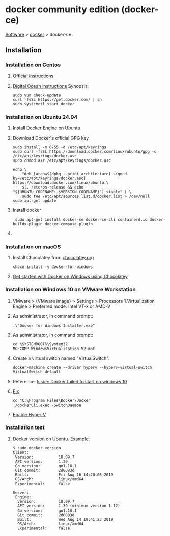 # docker community edition (docker-ce)

[Software](README.md#D) > [docker](docker.md) > docker-ce

## Installation

### Installation on Centos

1. [Official instructions](https://docs.docker.com/install/linux/docker-ce/centos/)
1. [Digital Ocean instructions](https://www.digitalocean.com/community/tutorials/how-to-install-and-use-docker-on-centos-7)
   Synopsis:

    ```centos
    sudo yum check-update
    curl -fsSL https://get.docker.com/ | sh
    sudo systemctl start docker
    ```

### Installation on Ubuntu 24.04

1. [Install Docker Engine on Ubuntu](https://docs.docker.com/engine/install/ubuntu/)

1. Download Docker's official GPG key

    ```console
    sudo install -m 0755 -d /etc/apt/keyrings
    sudo curl -fsSL https://download.docker.com/linux/ubuntu/gpg -o /etc/apt/keyrings/docker.asc
    sudo chmod a+r /etc/apt/keyrings/docker.asc
    ```

    ```console
    echo \
        "deb [arch=$(dpkg --print-architecture) signed-by=/etc/apt/keyrings/docker.asc] https://download.docker.com/linux/ubuntu \
        $(. /etc/os-release && echo "${UBUNTU_CODENAME:-$VERSION_CODENAME}") stable" | \
        sudo tee /etc/apt/sources.list.d/docker.list > /dev/null
    sudo apt-get update
    ```

1. Install docker

    ```console
     sudo apt-get install docker-ce docker-ce-cli containerd.io docker-buildx-plugin docker-compose-plugin
    ```

1.

### Installation on macOS

1. Install Chocolatey from [chocolatey.org](https://chocolatey.org/)

    ```console
    choco install -y docker-for-windows
    ```

1. [Get started with Docker on Windows using Chocolatey](https://stefanscherer.github.io/get-started-with-docker-on-windows-using-chocolatey/)

### Installation on Windows 10 on VMware Workstation

1. VMware > {VMware image} > Settings > Processors
    1.Virtualization Engine > Preferred mode: Intel VT-x or AMD-V

1. As administrator, in command prompt:

    ```console
    .\"Docker for Windows Installer.exe"
    ```

1. As administrator, in command prompt:

    ```console
    cd %SYSTEMROOT%\System32
    MOFCOMP WindowsVirtualization.V2.mof
    ```

1. Create a virtual switch named "VirtualSwitch".

    ```console
    docker-machine create --driver hyperv --hyperv-virtual-switch VirtualSwitch default
    ```

1. Reference: [Issue:  Docker failed to start on windows 10](https://github.com/docker/for-win/issues/748#issuecomment-323468016)

1. [Fix](https://github.com/docker/for-win/issues/1825#issuecomment-433719346)

    ```console
    cd "C:\Program Files\Docker\Docker
    ./dockerCli.exec -SwitchDaemon
    ```

1. [Enable Hyper-V](https://docs.microsoft.com/en-us/virtualization/hyper-v-on-windows/quick-start/enable-hyper-v#enable-hyper-v-using-powershell)

### Installation test

1. Docker version on Ubuntu.
   Example:

    ```console
    $ sudo docker version
    Client:
     Version:           18.09.7
     API version:       1.39
     Go version:        go1.10.1
     Git commit:        2d0083d
     Built:             Fri Aug 16 14:20:06 2019
     OS/Arch:           linux/amd64
     Experimental:      false

    Server:
     Engine:
      Version:          18.09.7
      API version:      1.39 (minimum version 1.12)
      Go version:       go1.10.1
      Git commit:       2d0083d
      Built:            Wed Aug 14 19:41:23 2019
      OS/Arch:          linux/amd64
      Experimental:     false
    ```
